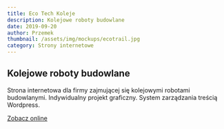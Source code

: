 ```yaml
---
title: Eco Tech Koleje
description: Kolejowe roboty budowlane
date: 2019-09-20
author: Przemek
thumbnail: /assets/img/mockups/ecotrail.jpg
category: Strony internetowe
---
```


## Kolejowe roboty budowlane

Strona internetowa dla firmy zajmującej się kolejowymi robotami budowlanymi. Indywidualny projekt graficzny. System zarządzania treścią Wordpress.

<a href="https://ecotechgroup.com.pl/" title="Zobacz online" target="_blank" class="button" rel="nofollow">Zobacz online</a>